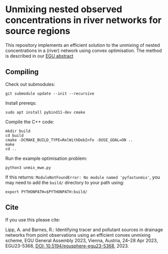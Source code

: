 # Unmixing nested observed concentrations in river networks for source regions

This repository implements an efficient solution to the unmixing of nested concentrations in a (river) network using convex optimisation. The method is described in our [EGU abstract](https://meetingorganizer.copernicus.org/EGU23/EGU23-5368.html) 

## Compiling

Check out submodules:
```
git submodule update --init --recursive
```

Install prereqs:
```
sudo apt install pybind11-dev cmake
```

Compile the C++ code:
```
mkdir build
cd build
cmake -DCMAKE_BUILD_TYPE=RelWithDebInfo -DUSE_GDAL=ON ..
make
cd ..
```

Run the example optimisation problem:
```
python3 unmix_mwe.py
```

If this returns: `ModuleNotFoundError: No module named 'pyfastunmix'`, you may need to add the `build/` directory to your path using: 
```
export PYTHONPATH=$PYTHONPATH:build/
```

## Cite 

If you use this please cite: 

Lipp, A. and Barnes, R.: Identifying tracer and pollutant sources in drainage networks from point observations using an efficient convex unmixing scheme, EGU General Assembly 2023, Vienna, Austria, 24–28 Apr 2023, EGU23-5368, [DOI: 10.5194/egusphere-egu23-5368](https://doi.org/10.5194/egusphere-egu23-5368), 2023.